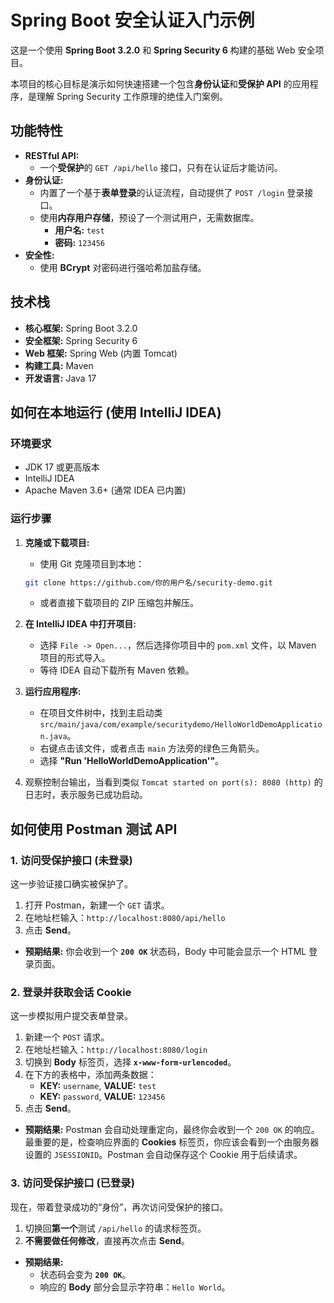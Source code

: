 # Spring Boot 安全认证入门示例

这是一个使用 **Spring Boot 3.2.0** 和 **Spring Security 6** 构建的基础 Web 安全项目。

本项目的核心目标是演示如何快速搭建一个包含**身份认证**和**受保护 API** 的应用程序，是理解 Spring Security 工作原理的绝佳入门案例。

## 功能特性

*   **RESTful API:**
    *   一个**受保护**的 `GET /api/hello` 接口，只有在认证后才能访问。
*   **身份认证:**
    *   内置了一个基于**表单登录**的认证流程，自动提供了 `POST /login` 登录接口。
    *   使用**内存用户存储**，预设了一个测试用户，无需数据库。
        *   **用户名:** `test`
        *   **密码:** `123456`
*   **安全性:**
    *   使用 **BCrypt** 对密码进行强哈希加盐存储。

## 技术栈

*   **核心框架:** Spring Boot 3.2.0
*   **安全框架:** Spring Security 6
*   **Web 框架:** Spring Web (内置 Tomcat)
*   **构建工具:** Maven
*   **开发语言:** Java 17

## 如何在本地运行 (使用 IntelliJ IDEA)

### 环境要求

*   JDK 17 或更高版本
*   IntelliJ IDEA
*   Apache Maven 3.6+ (通常 IDEA 已内置)

### 运行步骤

1.  **克隆或下载项目:**
    *   使用 Git 克隆项目到本地：
      ```bash
      git clone https://github.com/你的用户名/security-demo.git
      ```
    *   或者直接下载项目的 ZIP 压缩包并解压。

2.  **在 IntelliJ IDEA 中打开项目:**
    *   选择 `File -> Open...`，然后选择你项目中的 `pom.xml` 文件，以 Maven 项目的形式导入。
    *   等待 IDEA 自动下载所有 Maven 依赖。

3.  **运行应用程序:**
    *   在项目文件树中，找到主启动类 `src/main/java/com/example/securitydemo/HelloWorldDemoApplication.java`。
    *   右键点击该文件，或者点击 `main` 方法旁的绿色三角箭头。
    *   选择 **"Run 'HelloWorldDemoApplication'"**。

4.  观察控制台输出，当看到类似 `Tomcat started on port(s): 8080 (http)` 的日志时，表示服务已成功启动。

## 如何使用 Postman 测试 API

### 1. 访问受保护接口 (未登录)

这一步验证接口确实被保护了。

1.  打开 Postman，新建一个 `GET` 请求。
2.  在地址栏输入：`http://localhost:8080/api/hello`
3.  点击 **Send**。

*   **预期结果:** 你会收到一个 **`200 OK`** 状态码，Body 中可能会显示一个 HTML 登录页面。

### 2. 登录并获取会话 Cookie

这一步模拟用户提交表单登录。

1.  新建一个 `POST` 请求。
2.  在地址栏输入：`http://localhost:8080/login`
3.  切换到 **Body** 标签页，选择 **`x-www-form-urlencoded`**。
4.  在下方的表格中，添加两条数据：
    *   **KEY:** `username`, **VALUE:** `test`
    *   **KEY:** `password`, **VALUE:** `123456`
5.  点击 **Send**。

*   **预期结果:** Postman 会自动处理重定向，最终你会收到一个 `200 OK` 的响应。最重要的是，检查响应界面的 **Cookies** 标签页，你应该会看到一个由服务器设置的 `JSESSIONID`。Postman 会自动保存这个 Cookie 用于后续请求。

### 3. 访问受保护接口 (已登录)

现在，带着登录成功的“身份”，再次访问受保护的接口。

1.  切换回**第一个**测试 `/api/hello` 的请求标签页。
2.  **不需要做任何修改**，直接再次点击 **Send**。

*   **预期结果:**
    *   状态码会变为 **`200 OK`**。
    *   响应的 **Body** 部分会显示字符串：`Hello World`。

